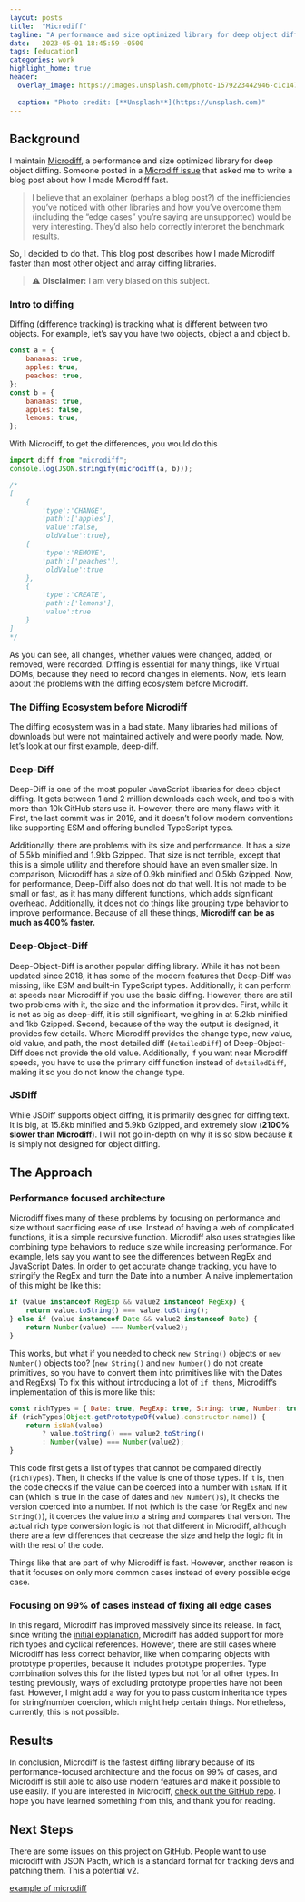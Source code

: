 ```yaml
---
layout: posts
title:  "Microdiff"
tagline: "A performance and size optimized library for deep object diffing"
date:   2023-05-01 18:45:59 -0500
tags: [education]
categories: work
highlight_home: true
header:
  overlay_image: https://images.unsplash.com/photo-1579223442946-c1c147e96598?ixlib=rb-4.0.3&ixid=M3wxMjA3fDB8MHxwaG90by1wYWdlfHx8fGVufDB8fHx8fA%3D%3D&auto=format&fit=crop&w=1471&q=80
  
  caption: "Photo credit: [**Unsplash**](https://unsplash.com)"
---
```

## Background
I maintain [Microdiff](https://github.com/AsyncBanana/microdiff), a performance and size optimized library for deep object diffing. Someone posted in a [Microdiff issue](https://github.com/AsyncBanana/microdiff/issues/2#issuecomment-962491393) that asked me to write a blog post about how I made Microdiff fast.

>I believe that an explainer (perhaps a blog post?) of the inefficiencies you’ve noticed with other libraries and how you’ve overcome them (including the “edge cases” you’re saying are unsupported) would be very interesting. They’d also help correctly interpret the benchmark results.

So, I decided to do that. This blog post describes how I made Microdiff faster than most other object and array diffing libraries.

> :warning: **Disclaimer:** I am very biased on this subject.

### Intro to diffing 
Diffing (difference tracking) is tracking what is different between two objects. For example, let’s say you have two objects, object a and object b.
```javascript
const a = {
	bananas: true,
	apples: true,
	peaches: true,
};
const b = {
	bananas: true,
	apples: false,
	lemons: true,
};
```
With Microdiff, to get the differences, you would do this
```javascript
import diff from "microdiff";
console.log(JSON.stringify(microdiff(a, b)));

/*
[
    {
        'type':'CHANGE',
        'path':['apples'],
        'value':false,
        'oldValue':true},
    {
        'type':'REMOVE',
        'path':['peaches'],
        'oldValue':true
    },
    {
        'type':'CREATE',
        'path':['lemons'],
        'value':true
    }
]
*/
```

As you can see, all changes, whether values were changed, added, or removed, were recorded. Diffing is essential for many things, like Virtual DOMs, because they need to record changes in elements. Now, let’s learn about the problems with the diffing ecosystem before Microdiff.

### The Diffing Ecosystem before Microdiff 
The diffing ecosystem was in a bad state. Many libraries had millions of downloads but were not maintained actively and were poorly made. Now, let’s look at our first example, deep-diff.

### Deep-Diff 
Deep-Diff is one of the most popular JavaScript libraries for deep object diffing. It gets between 1 and 2 million downloads each week, and tools with more than 10k GitHub stars use it. However, there are many flaws with it. First, the last commit was in 2019, and it doesn’t follow modern conventions like supporting ESM and offering bundled TypeScript types.

Additionally, there are problems with its size and performance. It has a size of 5.5kb minified and 1.9kb Gzipped. That size is not terrible, except that this is a simple utility and therefore should have an even smaller size. In comparison, Microdiff has a size of 0.9kb minified and 0.5kb Gzipped. Now, for performance, Deep-Diff also does not do that well. It is not made to be small or fast, as it has many different functions, which adds significant overhead. Additionally, it does not do things like grouping type behavior to improve performance. Because of all these things, **Microdiff can be as much as 400% faster.**

### Deep-Object-Diff 
Deep-Object-Diff is another popular diffing library. While it has not been updated since 2018, it has some of the modern features that Deep-Diff was missing, like ESM and built-in TypeScript types. Additionally, it can perform at speeds near Microdiff if you use the basic diffing. However, there are still two problems with it, the size and the information it provides. First, while it is not as big as deep-diff, it is still significant, weighing in at 5.2kb minified and 1kb Gzipped. Second, because of the way the output is designed, it provides few details. Where Microdiff provides the change type, new value, old value, and path, the most detailed diff (`detailedDiff`) of Deep-Object-Diff does not provide the old value. Additionally, if you want near Microdiff speeds, you have to use the primary diff function instead of `detailedDiff`, making it so you do not know the change type.

### JSDiff 
While JSDiff supports object diffing, it is primarily designed for diffing text. It is big, at 15.8kb minified and 5.9kb Gzipped, and extremely slow (**2100% slower than Microdiff**). I will not go in-depth on why it is so slow because it is simply not designed for object diffing.

## The Approach
### Performance focused architecture 
Microdiff fixes many of these problems by focusing on performance and size without sacrificing ease of use. Instead of having a web of complicated functions, it is a simple recursive function. Microdiff also uses strategies like combining type behaviors to reduce size while increasing performance. For example, lets say you want to see the differences between RegEx and JavaScript Dates. In order to get accurate change tracking, you have to stringify the RegEx and turn the Date into a number. A naive implementation of this might be like this:
```javascript
if (value instanceof RegExp && value2 instanceof RegExp) {
	return value.toString() === value.toString();
} else if (value instanceof Date && value2 instanceof Date) {
	return Number(value) === Number(value2);
}
```

This works, but what if you needed to check `new String()` objects or `new Number()` objects too? (`new String()` and `new Number()` do not create primitives, so you have to convert them into primitives like with the Dates and RegExs) To fix this without introducing a lot of `if then`s, Microdiff’s implementation of this is more like this:
```javascript
const richTypes = { Date: true, RegExp: true, String: true, Number: true };
if (richTypes[Object.getPrototypeOf(value).constructor.name]) {
	return isNaN(value)
		? value.toString() === value2.toString()
		: Number(value) === Number(value2);
}
```

This code first gets a list of types that cannot be compared directly (`richTypes`). Then, it checks if the value is one of those types. If it is, then the code checks if the value can be coerced into a number with `isNaN`. If it can (which is true in the case of dates and `new Number()`s), it checks the version coerced into a number. If not (which is the case for RegEx and `new String()`), it coerces the value into a string and compares that version. The actual rich type conversion logic is not that different in Microdiff, although there are a few differences that decrease the size and help the logic fit in with the rest of the code.

Things like that are part of why Microdiff is fast. However, another reason is that it focuses on only more common cases instead of every possible edge case.

### Focusing on 99% of cases instead of fixing all edge cases 
In this regard, Microdiff has improved massively since its release. In fact, since writing the [initial explanation](https://github.com/AsyncBanana/microdiff/issues/2#issuecomment-960291469), Microdiff has added support for more rich types and cyclical references. However, there are still cases where Microdiff has less correct behavior, like when comparing objects with prototype properties, because it includes prototype properties. Type combination solves this for the listed types but not for all other types. In testing previously, ways of excluding prototype properties have not been fast. However, I might add a way for you to pass custom inheritance types for string/number coercion, which might help certain things. Nonetheless, currently, this is not possible.

## Results 
In conclusion, Microdiff is the fastest diffing library because of its performance-focused architecture and the focus on 99% of cases, and Microdiff is still able to also use modern features and make it possible to use easily. If you are interested in Microdiff, [check out the GitHub repo](https://github.com/AsyncBanana/microdiff). I hope you have learned something from this, and thank you for reading.

## Next Steps
There are some issues on this project on GitHub. People want to use microdiff with JSON Pacth, which is a standard format for tracking devs and patching them. This a potential v2.

[example of microdiff](https://leighlawhon-verbose-broccoli-xrpwj67x5vq3v57q.github.dev/)

